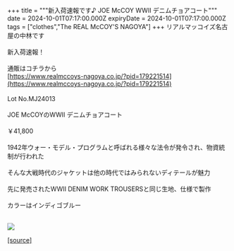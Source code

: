 +++
title = """新入荷速報です♪ JOE McCOY WWII デニムチョアコート"""
date = 2024-10-01T07:17:00.000Z
expiryDate = 2024-10-01T07:17:00.000Z
tags = ["clothes","The REAL McCOY'S NAGOYA"]
+++
リアルマッコイズ名古屋の中林です  
   
新入荷速報！  
   
通販はコチラから  
[https://www.realmccoys-nagoya.co.jp/?pid=179221514](https://www.realmccoys-nagoya.co.jp/?pid=179221514)  
   
Lot No.MJ24013  
   
JOE McCOYのWWII デニムチョアコート  
   
￥41,800  
   
1942年ウォー・モデル・プログラムと呼ばれる様々な法令が発令され、物資統制が行われた  
   
そんな大戦時代のジャケットは他の時代ではみられないディテールが魅力  
   
先に発売されたWWII DENIM WORK TROUSERSと同じ生地、仕様で製作  
   
カラーはインディゴブルー  
 

[![](https://stat.ameba.jp/user_images/20241001/15/realmccoy-nagoya/35/80/j/o1000100015492855796.jpg)](https://www.realmccoys-nagoya.co.jp/?pid=179221514)

[[source]](https://ameblo.jp/realmccoy-nagoya/entry-12869624525.html)
